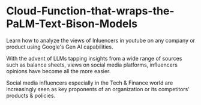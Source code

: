 # Cloud-Function-that-wraps-the-PaLM-Text-Bison-Models

Learn how to analyze the views of Inluencers in youtube on any company or product using Google's Gen AI capabilities.

With the advent of LLMs tapping insights from a wide range of sources such as balance sheets, views on social media platforms, influencers opinions have become all the more easier.

Social media influencers especially in the Tech & Finance world are increasingly seen as key proponents of an organization or its competitors' products & policies.
